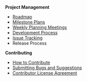 **Project Management**
* [Roadmap](https://github.com/eclipse/che/wiki/Roadmap)
* [Milestone Plans](https://github.com/eclipse/che/wiki/Milestone-Plans)
* [Weekly Planning Meetings](https://github.com/eclipse/che/wiki/Weekly-Planning-Meetings)  
* [Development Process](https://github.com/eclipse/che/wiki/Development-Process)
* [Issue Tracking](https://github.com/eclipse/che/wiki/Issue-Tracking)
* Release Process

**Contributing**
* [How to Contribute](https://github.com/eclipse/che/wiki/How-To-Contribute)
* [Submitting Bugs and Suggestions](https://github.com/eclipse/che/wiki/Submitting-Bugs-and-Suggestions)
* [Contributor License Agreement](https://github.com/eclipse/che/wiki/Contributor-License-Agreement)